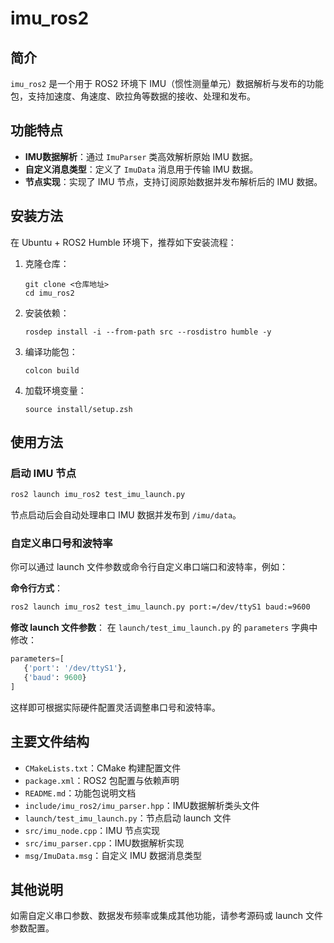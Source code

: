 # imu_ros2

## 简介
`imu_ros2` 是一个用于 ROS2 环境下 IMU（惯性测量单元）数据解析与发布的功能包，支持加速度、角速度、欧拉角等数据的接收、处理和发布。

## 功能特点
- **IMU数据解析**：通过 `ImuParser` 类高效解析原始 IMU 数据。
- **自定义消息类型**：定义了 `ImuData` 消息用于传输 IMU 数据。
- **节点实现**：实现了 IMU 节点，支持订阅原始数据并发布解析后的 IMU 数据。

## 安装方法
在 Ubuntu + ROS2 Humble 环境下，推荐如下安装流程：

1. 克隆仓库：
   ```
   git clone <仓库地址>
   cd imu_ros2
   ```

2. 安装依赖：
   ```
   rosdep install -i --from-path src --rosdistro humble -y
   ```

3. 编译功能包：
   ```
   colcon build
   ```

4. 加载环境变量：
   ```
   source install/setup.zsh
   ```


## 使用方法
### 启动 IMU 节点
```zsh
ros2 launch imu_ros2 test_imu_launch.py
```
节点启动后会自动处理串口 IMU 数据并发布到 `/imu/data`。

### 自定义串口号和波特率
你可以通过 launch 文件参数或命令行自定义串口端口和波特率，例如：

**命令行方式**：
```zsh
ros2 launch imu_ros2 test_imu_launch.py port:=/dev/ttyS1 baud:=9600
```

**修改 launch 文件参数**：
在 `launch/test_imu_launch.py` 的 `parameters` 字典中修改：
```python
parameters=[
   {'port': '/dev/ttyS1'},
   {'baud': 9600}
]
```

这样即可根据实际硬件配置灵活调整串口号和波特率。

## 主要文件结构
- `CMakeLists.txt`：CMake 构建配置文件
- `package.xml`：ROS2 包配置与依赖声明
- `README.md`：功能包说明文档
- `include/imu_ros2/imu_parser.hpp`：IMU数据解析类头文件
- `launch/test_imu_launch.py`：节点启动 launch 文件
- `src/imu_node.cpp`：IMU 节点实现
- `src/imu_parser.cpp`：IMU数据解析实现
- `msg/ImuData.msg`：自定义 IMU 数据消息类型

## 其他说明
如需自定义串口参数、数据发布频率或集成其他功能，请参考源码或 launch 文件参数配置。